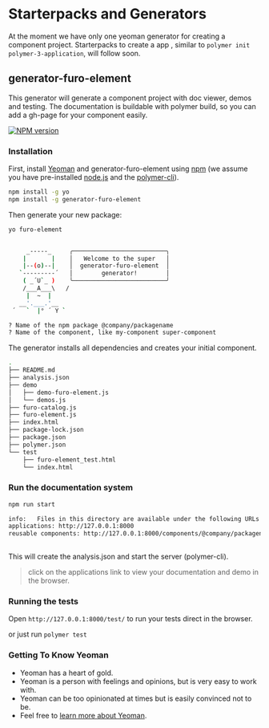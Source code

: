 # Starterpacks and Generators

At the moment we have only one yeoman generator for creating a component project. Starterpacks to create a app
, similar to `polymer init  polymer-3-application`, will follow soon.

## generator-furo-element
This generator will generate a component project with doc viewer, demos and testing. 
The documentation is buildable with polymer build, so you can add a gh-page for your component easily.

[![NPM version][npm-image]][npm-url]

### Installation

First, install [Yeoman](http://yeoman.io) and generator-furo-element using [npm](https://www.npmjs.com/) (we assume you have pre-installed [node.js](https://nodejs.org/) and the [polymer-cli](https://polymer-library.polymer-project.org/3.0/docs/tools/polymer-cli)).

```bash
npm install -g yo
npm install -g generator-furo-element
```

Then generate your new package:

```bash
yo furo-element


     _-----_     ╭──────────────────────────╮
    |       |    │   Welcome to the super   │
    |--(o)--|    │  generator-furo-element  │
   `---------´   │        generator!        │
    ( _´U`_ )    ╰──────────────────────────╯
    /___A___\   /
     |  ~  |     
   __'.___.'__   
 ´   `  |° ´ Y ` 

? Name of the npm package @company/packagename
? Name of the component, like my-component super-component


```

The generator installs all dependencies and creates your initial component.
```bash
.
├── README.md
├── analysis.json
├── demo
│   ├── demo-furo-element.js
│   └── demos.js
├── furo-catalog.js
├── furo-element.js
├── index.html
├── package-lock.json
├── package.json
├── polymer.json
└── test
    ├── furo-element_test.html
    └── index.html

```

### Run the documentation system
```bash
npm run start

info:   Files in this directory are available under the following URLs
applications: http://127.0.0.1:8000
reusable components: http://127.0.0.1:8000/components/@company/packagename/
    
```
This will create the analysis.json and start the server (polymer-cli).

> click on the applications link to view your documentation and demo in the browser.

### Running the tests
Open `http://127.0.0.1:8000/test/` to run your tests direct in the browser. 

or just run `polymer test`

### Getting To Know Yeoman

 * Yeoman has a heart of gold.
 * Yeoman is a person with feelings and opinions, but is very easy to work with.
 * Yeoman can be too opinionated at times but is easily convinced not to be.
 * Feel free to [learn more about Yeoman](http://yeoman.io/).




[npm-image]: https://badge.fury.io/js/generator-furo-element.svg
[npm-url]: https://npmjs.org/package/generator-furo-element
